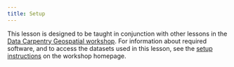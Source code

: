 ```yaml
---
title: Setup
---
```


This lesson is designed to be taught in conjunction with other lessons
in the [Data Carpentry Geospatial workshop](https://www.datacarpentry.org/geospatial-workshop/).
For information about required software, and to access the datasets used
in this lesson, see the
[setup instructions](https://datacarpentry.org/geospatial-workshop/#setup)
on the workshop homepage.


